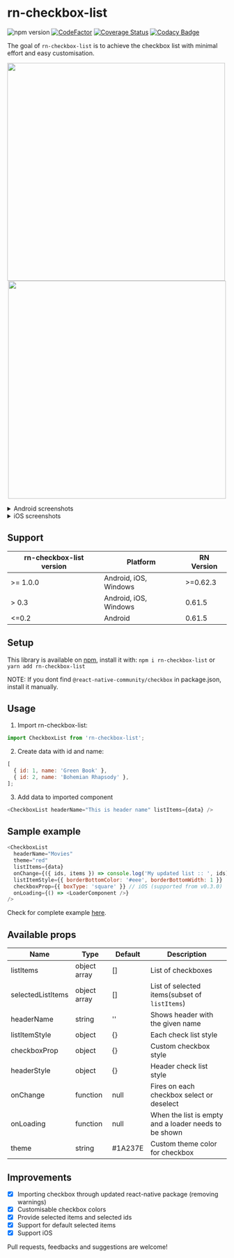 # rn-checkbox-list

![npm version](https://badge.fury.io/js/rn-checkbox-list.svg)
[![CodeFactor](https://www.codefactor.io/repository/github/rinku-k/rn-checkbox-list/badge)](https://www.codefactor.io/repository/github/rinku-k/rn-checkbox-list)
[![Coverage Status](https://coveralls.io/repos/github/rinku-k/rn-checkbox-list/badge.svg?branch=master)](https://coveralls.io/github/rinku-k/rn-checkbox-list?branch=master)
[![Codacy Badge](https://app.codacy.com/project/badge/Grade/1e95eb5c852c4b3f886b70ece11aedba)](https://www.codacy.com/gh/rinku-k/rn-checkbox-list/dashboard?utm_source=github.com&utm_medium=referral&utm_content=rinku-k/rn-checkbox-list&utm_campaign=Badge_Grade)

The goal of `rn-checkbox-list` is to achieve the checkbox list with minimal effort and easy customisation.

<p align="center">
  <img src="/.github/demo.gif" height="500" align="left" />
  <img src="/.github/ios.gif" height="500" />
</p>

<details>
  <summary>Android screenshots</summary>

  <p align="center">
    <img src="/.github/initial.jpeg" height="500" />
    <img src="/.github/single_select.jpeg" height="500" />
    <img src="/.github/select_all.jpeg" height="500" />
    <img src="/.github/loader.jpeg" height="500" />
  </p>
</details>

<details>
  <summary>iOS screenshots</summary>

  <p align="center">
    <img src="/.github/ios_select.png" height="500" />
    <img src="/.github/ios_select_purple.png" height="500" />
  </p>
</details>

## Support

| rn-checkbox-list version | Platform              | RN Version |
| ------------------------ | --------------------- | ---------- |
| >= 1.0.0                 | Android, iOS, Windows | >=0.62.3   |
| > 0.3                    | Android, iOS, Windows | 0.61.5     |
| <=0.2                    | Android               | 0.61.5     |

## Setup

This library is available on [npm](https://www.npmjs.com/package/rn-checkbox-list), install it with:
`npm i rn-checkbox-list`
or
`yarn add rn-checkbox-list`

NOTE: If you dont find `@react-native-community/checkbox` in package.json, install it manually.

## Usage

1.  Import rn-checkbox-list:

```javascript
import CheckboxList from 'rn-checkbox-list';
```

2.  Create data with id and name:

```javascript
[
  { id: 1, name: 'Green Book' },
  { id: 2, name: 'Bohemian Rhapsody' },
];
```

3.  Add data to imported component

```javascript
<CheckboxList headerName="This is header name" listItems={data} />
```

## Sample example

```javascript
<CheckboxList
  headerName="Movies"
  theme="red"
  listItems={data}
  onChange={({ ids, items }) => console.log('My updated list :: ', ids)}
  listItemStyle={{ borderBottomColor: '#eee', borderBottomWidth: 1 }}
  checkboxProp={{ boxType: 'square' }} // iOS (supported from v0.3.0)
  onLoading={() => <LoaderComponent />}
/>
```

Check for complete example [here](https://github.com/rinku-k/rn-checkbox-list/blob/master/example/index.js).

## Available props

| Name              | Type         | Default | Description                                           |
| ----------------- | ------------ | ------- | ----------------------------------------------------- |
| listItems         | object array | []      | List of checkboxes                                    |
| selectedListItems | object array | []      | List of selected items(subset of `listItems`)         |
| headerName        | string       | ''      | Shows header with the given name                      |
| listItemStyle     | object       | {}      | Each check list style                                 |
| checkboxProp      | object       | {}      | Custom checkbox style                                 |
| headerStyle       | object       | {}      | Header check list style                               |
| onChange          | function     | null    | Fires on each checkbox select or deselect             |
| onLoading         | function     | null    | When the list is empty and a loader needs to be shown |
| theme             | string       | #1A237E | Custom theme color for checkbox                       |

## Improvements

- [x] Importing checkbox through updated react-native package (removing warnings)
- [x] Customisable checkbox colors
- [x] Provide selected items and selected ids
- [x] Support for default selected items
- [x] Support iOS

Pull requests, feedbacks and suggestions are welcome!
